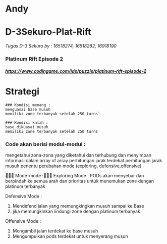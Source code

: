 # Andy


# D-3Sekuro-Plat-Rift

*Tugas D-3 Sekuro by : 16518274, 16518282, 16918190*

### Platinum Rift Episode 2
#### *https://www.codingame.com/ide/puzzle/platinum-rift-episode-2*

# Strategi
```
### Kondisi menang :
menguasai base musuh
memiliki zone terbanyak setelah 250 turns`
```
```
### Kondisi kalah :
base dikuasai musuh
memiliki zone terbanyak setelah 250 turns
```

### Code akan berisi modul-modul :
mengetahui zona-zona yang diketahui dan terhubung dan menyimpan informasi dalam array of array
perhitungan jarak terdekat
perhitungan jarak musuh
penentu perubahan mode (exploring, defensive,offensive)


:star2::star2::star2: Mode-mode ::star2::star2::star2:
Exploring Mode :
PODs akan menyebar dan berpindah ke semua arah dan prioritas untuk menemukan zone dengan platinum terbanyak

Defensive Mode :
1. Mendefend jalan yang memungkingkan musuh sampai ke Base
2. jika memungkinkan lindungi zone dengan platinum terbanyak

Offensive Mode :
1. Mengambil jalan terdekat ke base musuh
2. Mengumpulkan pods terdekat untuk menyerang musuh
